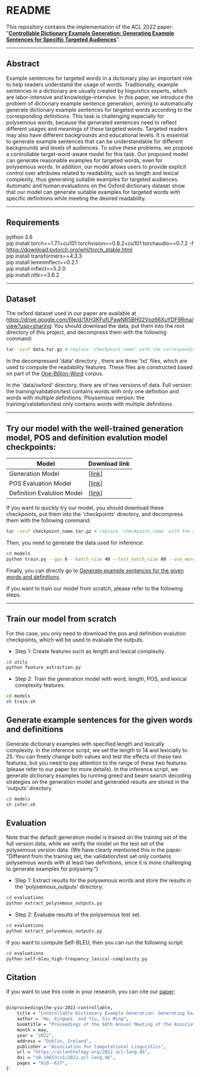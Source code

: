 
# README
This repository contains the implementation of the ACL 2022 paper: 
"[**Controllable Dictionary Example Generation: Generating Example Sentences for Specific Targeted Audiences**](https://aclanthology.org/2022.acl-long.46/)".
****
##  Abstract
Example sentences for targeted words in a dictionary play an important role to help readers understand the usage of words. Traditionally, example sentences in a dictionary are usually created by linguistics experts, which are labor-intensive and knowledge-intensive. In this paper, we introduce the problem of dictionary example sentence generation, aiming to automatically generate dictionary example sentences for targeted words according to the corresponding definitions. This task is challenging especially for polysemous words, because the generated sentences need to reflect different usages and meanings of these targeted words. Targeted readers may also have different backgrounds and educational levels. It is essential to generate example sentences that can be understandable for different backgrounds and levels of audiences. To solve these problems, we propose a controllable target-word-aware model for this task. Our proposed model can generate reasonable examples for targeted words, even for polysemous words. In addition, our model allows users to provide explicit control over attributes related to readability, such as length and lexical complexity, thus generating suitable examples for targeted audiences. Automatic and human evaluations on the Oxford dictionary dataset show that our model can generate suitable examples for targeted words with specific definitions while meeting the desired readability.
****
## Requirements
python 3.6  
pip install torch==1.7.1+cu101 torchvision==0.8.2+cu101 torchaudio==0.7.2 -f https://download.pytorch.org/whl/torch_stable.html  
pip install transformers==4.3.3  
pip install lemminflect==0.2.1  
pip install inflect==5.2.0  
pip install nltk==3.6.2  
****
## Dataset
The oxford dataset used in our paper are available at https://drive.google.com/file/d/1XH3KFufLPawNR5BH02Vpz66XuYDF9Rma/view?usp=sharing: 
You should download the data, put them into the root directory of this project, and decompress them with the following command:
```bash
tar -xzvf data.tar.gz # replace 'checkpoint_name' with the corresponding checkpoint name.
```
In the decompressed 'data' directory , there are three 'txt' files, which are used to compute the readability features. These files are constructed based on part of the [One-Billion-Word](http://www.statmt.org/lm-benchmark/) corpus.

In the 'data/oxford' directory, there are of two versions of data. 
Full version: the training/validation/test contains words with only one definition and words with multiple definitions;
Ploysemous version: the training/validation/test only contains words with multiple definitions. 
****
## Try our model with the well-trained generation model, POS and definition evalution model checkpoints: 
| Model           |  Download link
|----------------------|--------|
| Generation Model| [\[link\]](https://drive.google.com/file/d/1JPPhqdapW_p2AQ9jyx0MuYeD31gHuQAD/view?usp=sharing)  | 
| POS Evaluation Model| [\[link\]](https://drive.google.com/file/d/1tbkF2yAEFJ-wE6iG2nd_iWxzCXfH2boU/view?usp=sharing)  | 
| Definition Evalution Model| [\[link\]](https://drive.google.com/file/d/1A6BU_hc3O5ppy89im4g3Z9hXVUkgFqnw/view?usp=sharing)  | 

If you want to quickly try our model, you should download these checkpoints, put them into the 'checkpoints' directory, and decompress them with the following command:

```bash
tar -xzvf checkpoint_name.tar.gz # replace 'checkpoint_name' with the corresponding checkpoint name.
```

Then, you need to generate the data used for inference:
```bash
cd models
python train.py --gpu 6 --batch_size 40 --test_batch_size 80 --use_word 0 --use_pos 1 --use_example_len 1 --use_lexical_complexity 1 --train 1 --epochs 0
```
Finally, you can directly go to [Generate example sentences for the given words and definitions](#generate).


If you want to train our model from scratch, please refer to the following steps.
****
## Train our model from scratch 
For this case, you only need to download the pos and definition evalution checkpoints, which will be used to evaluate the outputs.

* Step 1: Create features such as length and lexical complexity.

```bash
cd utils  
python feature_extraction.py
```

* Step 2: Train the generation model with word, length, POS, and lexical complexity features.
```bash
cd models
sh train.sh
```


## <span id="generate"> Generate example sentences for the given words and definitions </span>
Generate dictionary examples with specified length and lexically complexity. 
In the inference script, we set the length to 14 and lexicially to 25. You can freely change both values and test the effects of these two features, but you need to pay attention to the range of these two features (please refer to our paper for more details). 
In the inference script, we generate dictionary examples by running greed and beam search decoding strategies on the generation model and generated results are stored in the 'outputs' directory. 
```bash
cd models
sh infer.sh 
```

## Evaluation

Note that the default generation model is trained on the training set of the full version data, while we verify the model on the test set of the polysemous version data. 
(We have clearly mentioned this in the paper: "Different from the training set, the validation/test set only contains polysemous words with at least two definitions, since it is more challenging to generate examples for polysemy.")
* Step 1: Extract results for the polysemous words and store the results in the 'polysemous_outputs' directory.
```bash
cd evaluations
python extract_polysemous_outputs.py
```

* Step 2: Evaluate results of the polysemous test set.
```bash
cd evaluations
python extract_polysemous_outputs.py
```
If you want to compute Self-BLEU, then you can run the following script:

```bash
cd evaluations
python self-bleu_high-frequency_lexical-complexity.py
```

## Citation
If you want to use this code in your research, you can cite our [paper](https://aclanthology.org/2022.acl-long.46/):
```bash

@inproceedings{he-yiu-2022-controllable,
    title = "Controllable Dictionary Example Generation: Generating Example Sentences for Specific Targeted Audiences",
    author = "He, Xingwei  and Yiu, Siu Ming",
    booktitle = "Proceedings of the 60th Annual Meeting of the Association for Computational Linguistics (Volume 1: Long Papers)",
    month = may,
    year = "2022",
    address = "Dublin, Ireland",
    publisher = "Association for Computational Linguistics",
    url = "https://aclanthology.org/2022.acl-long.46",
    doi = "10.18653/v1/2022.acl-long.46",
    pages = "610--627",
}

```
